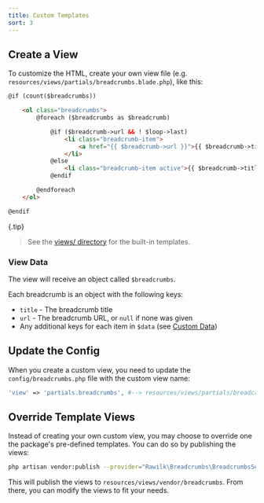 ```yaml
---
title: Custom Templates
sort: 3
---
```


## Create a View

To customize the HTML, create your own view file (e.g. `resources/views/partials/breadcrumbs.blade.php`), like this:

```html
@if (count($breadcrumbs))

    <ol class="breadcrumbs">
        @foreach ($breadcrumbs as $breadcrumb)

            @if ($breadcrumb->url && ! $loop->last)
                <li class="breadcrumb-item">
                    <a href="{{ $breadcrumb->url }}">{{ $breadcrumb->title }}</a>
                </li>
            @else
                <li class="breadcrumb-item active">{{ $breadcrumb->title }}</li>
            @endif

        @endforeach
    </ol>

@endif
```

{.tip}
> See the [views/ directory](https://github.com/rawilk/laravel-breadcrumbs/tree/master/resources/views) for the built-in templates.

### View Data

The view will receive an object called `$breadcrumbs`.

Each breadcrumb is an object with the following keys:

- `title` - The breadcrumb title
- `url` - The breadcrumb URL, or `null` if none was given
- Any additional keys for each item in `$data` (see [Custom Data](/docs/laravel-breadcrumbs/v1/advanced-usage/advanced-usage#custom-data))

## Update the Config

When you create a custom view, you need to update the `config/breadcrumbs.php` file with the custom view name:

```php
'view' => 'partials.breadcrumbs', #--> resources/views/partials/breadcrumbs.blade.php
```

## Override Template Views

Instead of creating your own custom view, you may choose to override one the package's pre-defined templates. You can do so by publishing the views:

```bash
php artisan vendor:publish --provider="Rawilk\Breadcrumbs\BreadcrumbsServiceProvider" --tag="views"
```

This will publish the views to `resources/views/vendor/breadcrumbs`. From there, you can modify the views to fit your needs.

